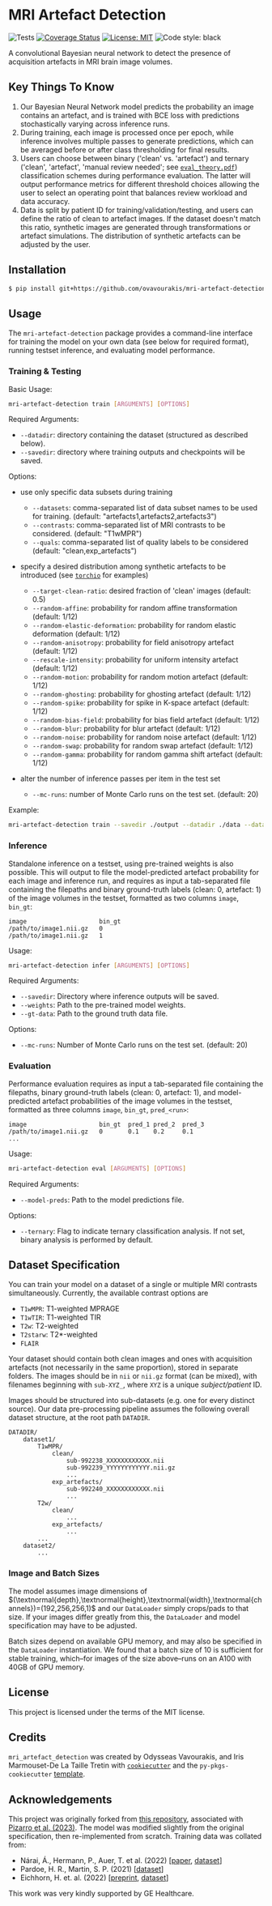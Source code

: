 # MRI Artefact Detection

![Tests](
https://github.com/ovavourakis/mri-artefact-detection/actions/workflows/ci.yml/badge.svg)
[![Coverage Status](
https://coveralls.io/repos/github/ovavourakis/mri-artefact-detection/badge.svg?branch=main)](https://coveralls.io/github/ovavourakis/mri-artefact-detection?branch=main)
[![License: MIT](
https://img.shields.io/badge/License-MIT-yellow.svg)](https://opensource.org/licenses/MIT)
![Code style: black](
https://img.shields.io/badge/code%20style-black-000000.svg)

A convolutional Bayesian neural network to detect the presence of acquisition artefacts in MRI brain image volumes.

## Key Things To Know

1. Our Bayesian Neural Network model predicts the probability an image contains an artefact, and is trained with BCE loss with predictions stochastically varying across inference runs. 
2. During training, each image is processed once per epoch, while inference involves multiple passes to generate predictions, which can be averaged before or after class thresholding for final results. 
3. Users can choose between binary ('clean' vs. 'artefact') and ternary ('clean', 'artefact', 'manual review needed'; see [`eval_theory.pdf`](eval_theory.pdf)) classification schemes during performance evaluation. The latter will output performance metrics for different threshold choices allowing the user to select an operating point that balances review workload and data accuracy.
4. Data is split by patient ID for training/validation/testing, and users can define the ratio of clean to artefact images. If the dataset doesn't match this ratio, synthetic images are generated through transformations or artefact simulations. The distribution of synthetic artefacts can be adjusted by the user.

## Installation

```bash
$ pip install git+https://github.com/ovavourakis/mri-artefact-detection.git
```

## Usage

The `mri-artefact-detection` package provides a command-line interface for training the model on your own data (see below for required format), running testset inference, and evaluating model performance.

### Training & Testing

Basic Usage:
```bash
mri-artefact-detection train [ARGUMENTS] [OPTIONS]
```

Required Arguments:
- `--datadir`: directory containing the dataset (structured as described below).
- `--savedir`: directory where training outputs and checkpoints will be saved.

Options:

- use only specific data subsets during training

    - `--datasets`: comma-separated list of data subset names to be used for training. (default: "artefacts1,artefacts2,artefacts3")
    - `--contrasts`: comma-separated list of MRI contrasts to be considered. (default: "T1wMPR")
    - `--quals`: comma-separated list of quality labels to be considered (default: "clean,exp_artefacts")

- specify a desired distribution among synthetic artefacts to be introduced (see [`torchio`](https://torchio.readthedocs.io/transforms/augmentation.html) for examples)

    - `--target-clean-ratio`: desired fraction of 'clean' images (default: 0.5)
    - `--random-affine`: probability for random affine transformation (default: 1/12)
    - `--random-elastic-deformation`: probability for random elastic deformation (default: 1/12)
    - `--random-anisotropy`: probability for field anisotropy artefact (default: 1/12)
    - `--rescale-intensity`: probability for uniform intensity artefact (default: 1/12)
    - `--random-motion`: probability for random motion artefact (default: 1/12)
    - `--random-ghosting`: probability for ghosting artefact (default: 1/12)
    - `--random-spike`: probability for spike in K-space artefact (default: 1/12)
    - `--random-bias-field`: probability for bias field artefact (default: 1/12)
    - `--random-blur`: probability for blur artefact (default: 1/12)
    - `--random-noise`: probability for random noise artefact (default: 1/12)
    - `--random-swap`: probability for random swap artefact (default: 1/12)
    - `--random-gamma`: probability for random gamma shift artefact (default: 1/12)

- alter the number of inference passes per item in the test set 

    - `--mc-runs`: number of Monte Carlo runs on the test set. (default: 20)

Example:
```bash
mri-artefact-detection train --savedir ./output --datadir ./data --datasets artefacts1,artefacts2 --contrasts T1wMPR --quals clean,exp_artefacts --random-ghosting 0.5 --random-anisotropy 0.5 --mc-runs 10
```

### Inference

Standalone inference on a testset, using pre-trained weights is also possible.
This will output to file the model-predicted artefact probability for each image and inference run, and requires as input a tab-separated file containing the filepaths and binary ground-truth labels (clean: 0, artefact: 1) of the image volumes in the testset, formatted as two columns `image`, `bin_gt`:

```
image                    bin_gt
/path/to/image1.nii.gz   0
/path/to/image1.nii.gz   1
```

Usage:
```bash
mri-artefact-detection infer [ARGUMENTS] [OPTIONS]
```

Required Arguments:
- `--savedir`: Directory where inference outputs will be saved.
- `--weights`: Path to the pre-trained model weights.
- `--gt-data`: Path to the ground truth data file.

Options:
- `--mc-runs`: Number of Monte Carlo runs on the test set. (default: 20)

### Evaluation

Performance evaluation requires as input a tab-separated file containing the filepaths, binary ground-truth labels (clean: 0, artefact: 1), and model-predicted artefact probabilities of the image volumes in the testset, formatted as three columns `image`, `bin_gt`, `pred_<run>`:

```
image                    bin_gt  pred_1 pred_2  pred_3
/path/to/image1.nii.gz   0       0.1    0.2     0.1
...
```

Usage:
```bash
mri-artefact-detection eval [ARGUMENTS] [OPTIONS]
``` 

Required Arguments:
- `--model-preds`: Path to the model predictions file.

Options:
- `--ternary`: Flag to indicate ternary classification analysis. If not set, binary analysis is performed by default.

## Dataset Specification

You can train your model on a dataset of a single or multiple MRI contrasts simultaneously.
Currently, the available contrast options are

* `T1wMPR`: T1-weighted MPRAGE
* `T1wTIR`: T1-weighted TIR
* `T2w`: T2-weighted
* `T2starw`: T2*-weighted
* `FLAIR`

Your dataset should contain both clean images and ones with acquisition artefacts (not necessarily in the same proportion), stored in separate folders.
The images should be in `nii` or `nii.gz` format (can be mixed), with filenames beginning with `sub-XYZ_`, where `XYZ` is a unique *subject/patient* ID. 

Images should be structured into sub-datasets (e.g. one for every distinct source). Our data pre-processing pipeline assumes the following overall dataset structure, at the root path `DATADIR`.

```
DATADIR/
    dataset1/
        T1wMPR/
            clean/
                sub-992238_XXXXXXXXXXXX.nii
                sub-992239_YYYYYYYYYYYY.nii.gz
                ...
            exp_artefacts/
                sub-992240_XXXXXXXXXXXX.nii
                ...
        T2w/
            clean/
                ...
            exp_artefacts/
                ...
        ...
    dataset2/
        ...
```

### Image and Batch Sizes

The model assumes image dimensions of $(\textnormal{depth},\textnormal{height},\textnormal{width},\textnormal{channels})=(192,256,256,1)$ and our `DataLoader` simply crops/pads to that size. If your images differ greatly from this, the `DataLoader` and model specification may have to be adjusted.

Batch sizes depend on available GPU memory, and may also be specified in the `DataLoader` instantiation. We found that a batch size of 10 is sufficient for stable training, which–for images of the size above–runs on an A100 with 40GB of GPU memory.

## License

This project is licensed under the terms of the MIT license.

## Credits

`mri_artefact_detection` was created by Odysseas Vavourakis, and Iris Marmouset-De La Taille Tretin with [`cookiecutter`](https://cookiecutter.readthedocs.io/en/latest/) and the `py-pkgs-cookiecutter` [template](https://github.com/py-pkgs/py-pkgs-cookiecutter).

## Acknowledgements

This project was originally forked from [this repository](https://github.com/AS-Lab/Pizarro-et-al-2023-DL-detects-MRI-artifacts), associated with [Pizarro et al. (2023)](https://doi.org/10.1016/j.media.2023.102942). 
The model was modified slightly from the original specification, then re-implemented from scratch.
Training data was collated from:

* Nárai, Á., Hermann, P., Auer, T. et al. (2022) [[paper](https://doi.org/10.1038/s41597-022-01694-8), [dataset](https://doi.org/10.18112/openneuro.ds004173.v1.0.2)]
* Pardoe, H. R., Martin, S. P. (2021) [[dataset](https://doi.org/10.18112/openneuro.ds003639.v1.0.0)]
* Eichhorn, H. et. al. (2022) [[preprint](https://doi.org/10.31234/osf.io/vzh4g), [dataset](https://openneuro.org/datasets/ds004332/versions/1.1.2)]

This work was very kindly supported by GE Healthcare.

